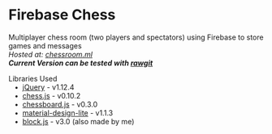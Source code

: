 # Firebase Chess
Multiplayer chess room (two players and spectators) using Firebase to store games and messages  
*Hosted at: [chessroom.ml](http://chessroom.ml)*  
***Current Version can be tested with [rawgit](https://cdn.rawgit.com/anuvgupta/chessroom.ml/block/www/index.html)***  

Libraries Used  
&nbsp;&nbsp;&nbsp;•&nbsp;&nbsp;[jQuery](https://jquery.com/) - v1.12.4  
&nbsp;&nbsp;&nbsp;•&nbsp;&nbsp;[chess.js](https://github.com/jhlywa/chess.js) - v0.10.2  
&nbsp;&nbsp;&nbsp;•&nbsp;&nbsp;[chessboard.js](https://github.com/oakmac/chessboardjs) - v0.3.0  
&nbsp;&nbsp;&nbsp;•&nbsp;&nbsp;[material-design-lite](https://github.com/google/material-design-lite) - v1.1.3  
&nbsp;&nbsp;&nbsp;•&nbsp;&nbsp;[block.js](https://github.com/anuvgupta/block.js) - v3.0 (also made by me)  
